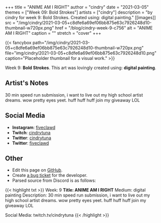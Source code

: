 +++
title =       "ANIME AM I RIGHT"
author =      "cindry"
date =        "2021-03-05"
themes =      ["Week 09: Bold Strokes"]
artists =     ["cindry"]
description = "by cindry for week 9: Bold Strokes. Created using: digital painting."
[[images]]
      src = "/img/cindry/2021-03-05+c8dfe6a69ef06bb875e63c7926248d10-thumbnail-w720px.png"
      href = "/blog/cindry-week-9-c756"
      alt = "ANIME AM I RIGHT"
      caption = ""
      stretch = "cover"
+++


{{< fancybox path="/img/cindry/2021-03-05+c8dfe6a69ef06bb875e63c7926248d10-thumbnail-w720px.png" file="img/cindry/2021-03-05+c8dfe6a69ef06bb875e63c7926248d10.png" caption="Placeholder thumbnail for a visual work." >}}


Week 9: **Bold Strokes**. This art was lovingly created using: **digital painting**.

## Artist's Notes

30 min speed run submission, i want to live out my high school artist dreams. wow pretty eyes yeet. huff huff huff join my giveaway LOL

## Social Media

- **Instagram**: <a href='https://instagram.com/fiveclawd' target='_blank'>fiveclawd</a>
- **Twitch**: <a href='https://twitch.tv/cindrytuna' target='_blank'>cindrytuna</a>
- **Twitter**: <a href='https://twitter.com/cindrytuna' target='_blank'>cindrytuna</a>
- **Twitter**: <a href='https://twitter.com/fiveclawd' target='_blank'>fiveclawd</a>

## Other

- Edit this page on [GitHub](https://github.com/teaminkling/web-refresh/edit/main/content/blog/cindry-week-9-c756.md).
- Create [a bug ticket](https://github.com/teaminkling/web-refresh/issues/new?assignees=&labels=bug&template=problem-report.md&title=) for the developer.
- Parsed source from Discord is as follows:

{{< highlight txt >}}
Week: 9
**Title:  ANIME AM I RIGHT**
Medium:  digital painting
Description: 
30 min speed run submission, i want to live out my high school artist dreams. wow pretty eyes yeet. huff huff huff join my giveaway LOL

Social Media: twitch.tv/cindrytuna
{{< /highlight >}}